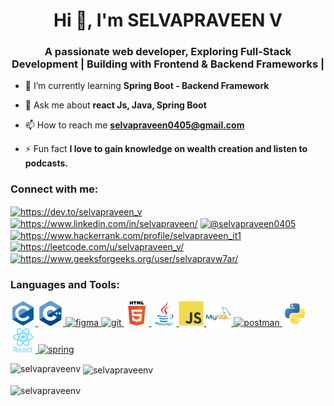 <h1 align="center">Hi 👋, I'm SELVAPRAVEEN V</h1>
<h3 align="center">A passionate web developer, Exploring Full-Stack Development | Building with Frontend & Backend Frameworks |</h3>

- 🌱 I’m currently learning **Spring Boot - Backend Framework**

- 💬 Ask me about **react Js, Java, Spring Boot**

- 📫 How to reach me **selvapraveen0405@gmail.com**

- ⚡ Fun fact **I love to gain knowledge on wealth creation and listen to podcasts.**

<h3 align="left">Connect with me:</h3>
<p align="left">
<a href="https://dev.to/https://dev.to/selvapraveen_v" target="blank"><img align="center" src="https://raw.githubusercontent.com/rahuldkjain/github-profile-readme-generator/master/src/images/icons/Social/devto.svg" alt="https://dev.to/selvapraveen_v" height="30" width="40" /></a>
<a href="https://linkedin.com/in/https://www.linkedin.com/in/selvapraveen/" target="blank"><img align="center" src="https://raw.githubusercontent.com/rahuldkjain/github-profile-readme-generator/master/src/images/icons/Social/linked-in-alt.svg" alt="https://www.linkedin.com/in/selvapraveen/" height="30" width="40" /></a>
<a href="https://medium.com/@selvapraveen0405" target="blank"><img align="center" src="https://raw.githubusercontent.com/rahuldkjain/github-profile-readme-generator/master/src/images/icons/Social/medium.svg" alt="@selvapraveen0405" height="30" width="40" /></a>
<a href="https://www.hackerrank.com/https://www.hackerrank.com/profile/selvapraveen_it1" target="blank"><img align="center" src="https://raw.githubusercontent.com/rahuldkjain/github-profile-readme-generator/master/src/images/icons/Social/hackerrank.svg" alt="https://www.hackerrank.com/profile/selvapraveen_it1" height="30" width="40" /></a>
<a href="https://www.leetcode.com/https://leetcode.com/u/selvapraveen_v/" target="blank"><img align="center" src="https://raw.githubusercontent.com/rahuldkjain/github-profile-readme-generator/master/src/images/icons/Social/leet-code.svg" alt="https://leetcode.com/u/selvapraveen_v/" height="30" width="40" /></a>
<a href="https://auth.geeksforgeeks.org/user/https://www.geeksforgeeks.org/user/selvapravw7ar/" target="blank"><img align="center" src="https://raw.githubusercontent.com/rahuldkjain/github-profile-readme-generator/master/src/images/icons/Social/geeks-for-geeks.svg" alt="https://www.geeksforgeeks.org/user/selvapravw7ar/" height="30" width="40" /></a>
</p>

<h3 align="left">Languages and Tools:</h3>
<p align="left"> <a href="https://www.cprogramming.com/" target="_blank" rel="noreferrer"> <img src="https://raw.githubusercontent.com/devicons/devicon/master/icons/c/c-original.svg" alt="c" width="40" height="40"/> </a> <a href="https://www.w3schools.com/cpp/" target="_blank" rel="noreferrer"> <img src="https://raw.githubusercontent.com/devicons/devicon/master/icons/cplusplus/cplusplus-original.svg" alt="cplusplus" width="40" height="40"/> </a> <a href="https://www.figma.com/" target="_blank" rel="noreferrer"> <img src="https://www.vectorlogo.zone/logos/figma/figma-icon.svg" alt="figma" width="40" height="40"/> </a> <a href="https://git-scm.com/" target="_blank" rel="noreferrer"> <img src="https://www.vectorlogo.zone/logos/git-scm/git-scm-icon.svg" alt="git" width="40" height="40"/> </a> <a href="https://www.w3.org/html/" target="_blank" rel="noreferrer"> <img src="https://raw.githubusercontent.com/devicons/devicon/master/icons/html5/html5-original-wordmark.svg" alt="html5" width="40" height="40"/> </a> <a href="https://www.java.com" target="_blank" rel="noreferrer"> <img src="https://raw.githubusercontent.com/devicons/devicon/master/icons/java/java-original.svg" alt="java" width="40" height="40"/> </a> <a href="https://developer.mozilla.org/en-US/docs/Web/JavaScript" target="_blank" rel="noreferrer"> <img src="https://raw.githubusercontent.com/devicons/devicon/master/icons/javascript/javascript-original.svg" alt="javascript" width="40" height="40"/> </a> <a href="https://www.mysql.com/" target="_blank" rel="noreferrer"> <img src="https://raw.githubusercontent.com/devicons/devicon/master/icons/mysql/mysql-original-wordmark.svg" alt="mysql" width="40" height="40"/> </a> <a href="https://postman.com" target="_blank" rel="noreferrer"> <img src="https://www.vectorlogo.zone/logos/getpostman/getpostman-icon.svg" alt="postman" width="40" height="40"/> </a> <a href="https://www.python.org" target="_blank" rel="noreferrer"> <img src="https://raw.githubusercontent.com/devicons/devicon/master/icons/python/python-original.svg" alt="python" width="40" height="40"/> </a> <a href="https://reactjs.org/" target="_blank" rel="noreferrer"> <img src="https://raw.githubusercontent.com/devicons/devicon/master/icons/react/react-original-wordmark.svg" alt="react" width="40" height="40"/> </a> <a href="https://spring.io/" target="_blank" rel="noreferrer"> <img src="https://www.vectorlogo.zone/logos/springio/springio-icon.svg" alt="spring" width="40" height="40"/> </a> </p>

<p><img align="left" src="https://github-readme-stats.vercel.app/api/top-langs?username=selvapraveenv&show_icons=true&locale=en&layout=compact" alt="selvapraveenv" /></p>

<p>&nbsp;<img align="center" src="https://github-readme-stats.vercel.app/api?username=selvapraveenv&show_icons=true&locale=en" alt="selvapraveenv" /></p>

<p><img align="center" src="https://github-readme-streak-stats.herokuapp.com/?user=selvapraveenv&" alt="selvapraveenv" /></p>
